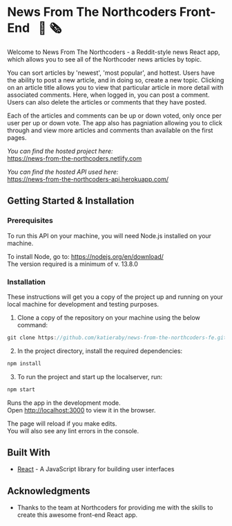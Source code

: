 # News From The Northcoders Front-End &nbsp; :newspaper: :newspaper_roll:

Welcome to News From The Northcoders - a Reddit-style news React app, which allows you to see all of the Northcoder news articles by topic. 

You can sort articles by 'newest', 'most popular', and hottest. Users have the ability to post a new article, and in doing so, create a new topic. Clicking on an article title allows you to view that particular article in more detail with associated comments. Here, when logged in, you can post a comment. Users can also delete the articles or comments that they have posted.

Each of the articles and comments can be up or down voted, only once per user per up or down vote. The app also has pagniation allowing you to click through and view more articles and comments than available on the first pages.

*You can find the hosted project here:* \
https://news-from-the-northcoders.netlify.com

*You can find the hosted API used here:* \
https://news-from-the-northcoders-api.herokuapp.com/


## Getting Started & Installation
  ### Prerequisites

  To run this API on your machine, you will need Node.js installed on your machine.

  To install Node, go to: https://nodejs.org/en/download/ \
  The version required is a minimum of v. 13.8.0
  
  
  ### Installation
These instructions will get you a copy of the project up and running on your local machine for development and testing purposes.

1. Clone a copy of the repository on your machine using the below command:

```javascript
git clone https://github.com/katieraby/news-from-the-northcoders-fe.git
```

2. In the project directory, install the required dependencies:

```javascript
npm install
```

3. To run the project and start up the localserver, run:

```javascript
npm start
```

Runs the app in the development mode.<br />
Open [http://localhost:3000](http://localhost:3000) to view it in the browser.

The page will reload if you make edits.<br />
You will also see any lint errors in the console.


## Built With

- [React](https://reactjs.org/) - A JavaScript library for building user interfaces

## Acknowledgments

- Thanks to the team at Northcoders for providing me with the skills to create this awesome front-end React app. 

